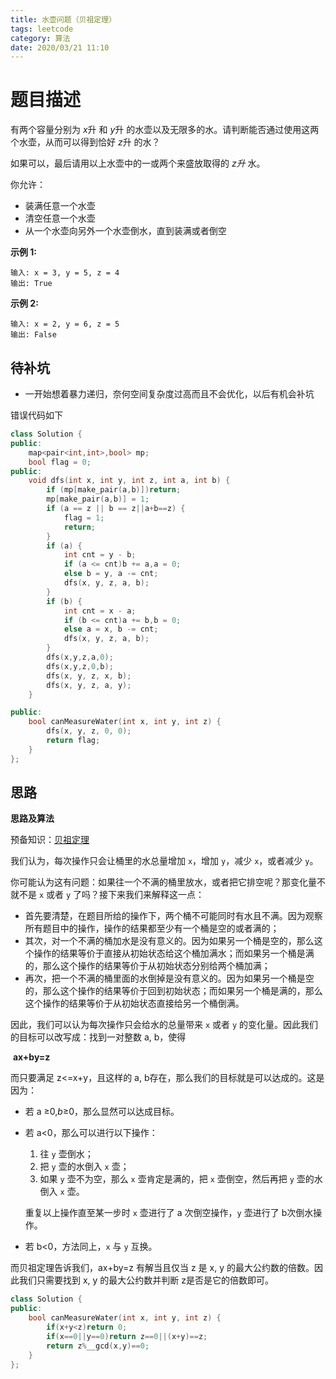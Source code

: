 ```yaml
---
title: 水壶问题（贝祖定理）
tags: leetcode
category: 算法
date: 2020/03/21 11:10
---
```


# 题目描述

有两个容量分别为 *x*升 和 *y*升 的水壶以及无限多的水。请判断能否通过使用这两个水壶，从而可以得到恰好 *z*升 的水？

如果可以，最后请用以上水壶中的一或两个来盛放取得的 *z升* 水。

你允许：

- 装满任意一个水壶
- 清空任意一个水壶
- 从一个水壶向另外一个水壶倒水，直到装满或者倒空

**示例 1:** 

```
输入: x = 3, y = 5, z = 4
输出: True
```

**示例 2:**

```
输入: x = 2, y = 6, z = 5
输出: False
```

## 待补坑

- 一开始想着暴力递归，奈何空间复杂度过高而且不会优化，以后有机会补坑

错误代码如下

```c++
class Solution {
public:
    map<pair<int,int>,bool> mp;
    bool flag = 0;
public:
    void dfs(int x, int y, int z, int a, int b) {
        if (mp[make_pair(a,b)])return;
        mp[make_pair(a,b)] = 1;
        if (a == z || b == z||a+b==z) {
            flag = 1;
            return;
        }
        if (a) {
            int cnt = y - b;
            if (a <= cnt)b += a,a = 0;
            else b = y, a -= cnt;
            dfs(x, y, z, a, b);
        }
        if (b) {
            int cnt = x - a;
            if (b <= cnt)a += b,b = 0;
            else a = x, b -= cnt;
            dfs(x, y, z, a, b);
        }
        dfs(x,y,z,a,0);
        dfs(x,y,z,0,b);
        dfs(x, y, z, x, b);
        dfs(x, y, z, a, y);
    }

public:
    bool canMeasureWater(int x, int y, int z) {
        dfs(x, y, z, 0, 0);
        return flag;
    }
};
```

## 思路

**思路及算法**

预备知识：[贝祖定理](https://baike.baidu.com/item/裴蜀定理/5186593?fromtitle=贝祖定理&fromid=5185441)

我们认为，每次操作只会让桶里的水总量增加 `x`，增加 `y`，减少 `x`，或者减少 `y`。

你可能认为这有问题：如果往一个不满的桶里放水，或者把它排空呢？那变化量不就不是 `x` 或者 `y` 了吗？接下来我们来解释这一点：

- 首先要清楚，在题目所给的操作下，两个桶不可能同时有水且不满。因为观察所有题目中的操作，操作的结果都至少有一个桶是空的或者满的；
- 其次，对一个不满的桶加水是没有意义的。因为如果另一个桶是空的，那么这个操作的结果等价于直接从初始状态给这个桶加满水；而如果另一个桶是满的，那么这个操作的结果等价于从初始状态分别给两个桶加满；
- 再次，把一个不满的桶里面的水倒掉是没有意义的。因为如果另一个桶是空的，那么这个操作的结果等价于回到初始状态；而如果另一个桶是满的，那么这个操作的结果等价于从初始状态直接给另一个桶倒满。

因此，我们可以认为每次操作只会给水的总量带来 `x` 或者 `y` 的变化量。因此我们的目标可以改写成：找到一对整数 a, b，使得

​                                                                             **ax+by=z**

而只要满足 z<=x+y，且这样的 a, b存在，那么我们的目标就是可以达成的。这是因为：

- 若 a ≥0,*b*≥0，那么显然可以达成目标。

- 若 a<0，那么可以进行以下操作：

  1. 往 `y` 壶倒水；
  2. 把 `y` 壶的水倒入 `x` 壶；
  3. 如果 `y` 壶不为空，那么 `x` 壶肯定是满的，把 `x` 壶倒空，然后再把 `y` 壶的水倒入 `x` 壶。

  重复以上操作直至某一步时 `x` 壶进行了 a 次倒空操作，`y` 壶进行了 b次倒水操作。

- 若 b<0，方法同上，`x` 与 `y` 互换。

而贝祖定理告诉我们，ax+by=z 有解当且仅当 z 是 x, y 的最大公约数的倍数。因此我们只需要找到 x, y 的最大公约数并判断 z是否是它的倍数即可。

```c++
class Solution {
public:
    bool canMeasureWater(int x, int y, int z) {
        if(x+y<z)return 0;
        if(x==0||y==0)return z==0||(x+y)==z;
        return z%__gcd(x,y)==0;
    }
};
```

